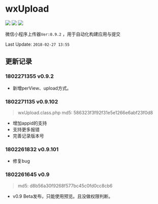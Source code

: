 # wxUpload


![][php]  ![][1] ![][2] 

微信小程序上传器`Ver:0.9.2` ，用于自动化构建应用与提交 

Last Update: `2018-02-27 13:55 `





## 更新记录
### 1802271355 v0.9.2
- 新增perView、upload方式。

### 1802271135 v0.9.102
>wxUpload.class.php
>md5: 586323f3f92f31e5e1266e6abf23f0d8

- 增加appid的支持  
- 支持更多报错
- 完善记录版本号

### 1802261832 v0.9.101  
- 修复bug

### 1802261645 v0.9
>md5: d8b56a30f9268f577bc45c0fd0cc8cb6  

- v0.9 Beta发布，只能使用预览。且没做权限判断。


[1]:https://img.shields.io/travis/rust-lang/rust.svg
[php]:https://img.shields.io/packagist/php-v/symfony/symfony.svg?style=flat-square
[2]:https://img.shields.io/redmine/plugin/stars/redmine_xlsx_format_issue_exporter.svg
